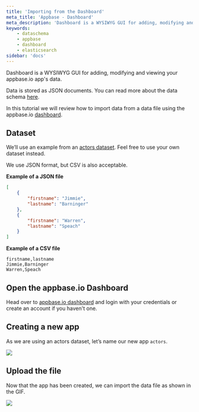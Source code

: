 ```yaml
---
title: 'Importing from the Dashboard'
meta_title: 'Appbase - Dashboard'
meta_description: 'Dashboard is a WYSIWYG GUI for adding, modifying and viewing your appbase.io app data.'
keywords:
    - dataschema
    - appbase
    - dashboard
    - elasticsearch
sidebar: 'docs'
---
```


Dashboard is a WYSIWYG GUI for adding, modifying and viewing your appbase.io app's data.

Data is stored as JSON documents. You can read more about the data schema [here](/docs/data/Model).

In this tutorial we will review how to import data from a data file using the appbase.io [dashboard](https://dashboard.appbase.io/).

## Dataset

We’ll use an example from an [actors dataset](https://github.com/algolia/datasets/blob/master/movies/actors.json). Feel free to use your own dataset instead.

We use JSON format, but CSV is also acceptable.

**Example of a JSON file**

```json
[
	{
		"firstname": "Jimmie",
		"lastname": "Barninger"
	},
	{
		"firstname": "Warren",
		"lastname": "Speach"
	}
]
```

**Example of a CSV file**

```csv
firstname,lastname
Jimmie,Barninger
Warren,Speach
```

## Open the appbase.io Dashboard
Head over to [appbase.io dashboard](https://dashboard.appbase.io) and login with your credentials or create an account if you haven't one.

## Creating a new app
As we are using an actors dataset, let’s name our new app `actors`.

![](https://i.imgur.com/v4h2JuY.png)

## Upload the file
Now that the app has been created, we can import the data file as shown in the GIF.

![](https://www.dropbox.com/s/05do1q1wvp7t13t/short_upload.gif?raw=1)
